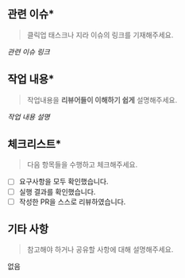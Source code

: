 ## 관련 이슈\*

> 클릭업 태스크나 지라 이슈의 링크를 기재해주세요.

_관련 이슈 링크_

## 작업 내용\*

> 작업내용을 **리뷰어들이 이해하기 쉽게** 설명해주세요.

_작업 내용 설명_

## 체크리스트\*

> 다음 항목들을 수행하고 체크해주세요.

- [ ] 요구사항을 모두 확인했습니다.
- [ ] 실행 결과를 확인했습니다.
- [ ] 작성한 PR을 스스로 리뷰하였습니다.

## 기타 사항

> 참고해야 하거나 공유할 사항에 대해 설명해주세요.

없음
